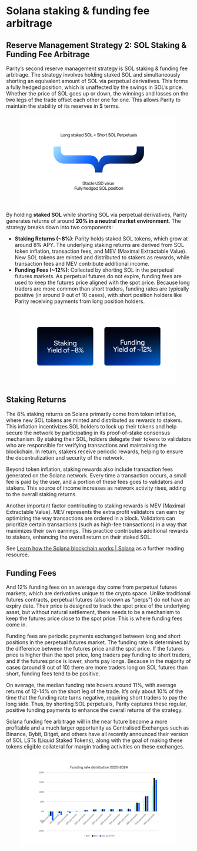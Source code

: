 # Solana staking & funding fee arbitrage

## Reserve Management Strategy 2: SOL Staking & Funding Fee Arbitrage

Parity’s second reserve management strategy is SOL staking & funding fee arbitrage. The strategy involves holding staked SOL and simultaneously shorting an equivalent amount of SOL via perpetual derivatives. This forms a fully hedged position, which is unaffected by the swings in SOL’s price. Whether the price of SOL goes up or down, the winnings and losses on the two legs of the trade offset each other one for one. This allows Parity to maintain the stability of its reserves in $ terms.

<figure><img src="../.gitbook/assets/SS 10.png" alt=""><figcaption></figcaption></figure>

By holding **staked SOL** while shorting SOL via perpetual derivatives, Parity generates returns of around **20% in a neutral market environment**. The strategy breaks down into two components:

* **Staking Returns (\~8%)**: Parity holds staked SOL tokens, which grow at around 8% APY. The underlying staking returns are derived from SOL token inflation, transaction fees, and MEV (Maximal Extractable Value). New SOL tokens are minted and distributed to stakers as rewards, while transaction fees and MEV contribute additional income.
* **Funding Fees (\~12%)**: Collected by shorting SOL in the perpetual futures markets. As perpetual futures do not expire, funding fees are used to keep the futures price aligned with the spot price. Because long traders are more common than short traders, funding rates are typically positive (in around 9 out of 10 cases), with short position holders like Parity receiving payments from long position holders.

<figure><img src="../.gitbook/assets/SS 11.png" alt=""><figcaption></figcaption></figure>

## Staking Returns

The 8% staking returns on Solana primarily come from token inflation, where new SOL tokens are minted and distributed as rewards to stakers. This inflation incentivizes SOL holders to lock up their tokens and help secure the network by participating in its proof-of-stake consensus mechanism. By staking their SOL, holders delegate their tokens to validators who are responsible for verifying transactions and maintaining the blockchain. In return, stakers receive periodic rewards, helping to ensure the decentralization and security of the network.

Beyond token inflation, staking rewards also include transaction fees generated on the Solana network. Every time a transaction occurs, a small fee is paid by the user, and a portion of these fees goes to validators and stakers. This source of income increases as network activity rises, adding to the overall staking returns.

Another important factor contributing to staking rewards is MEV (Maximal Extractable Value). MEV represents the extra profit validators can earn by optimizing the way transactions are ordered in a block. Validators can prioritize certain transactions (such as high-fee transactions) in a way that maximizes their own earnings. This practice contributes additional rewards to stakers, enhancing the overall return on their staked SOL.

See [Learn how the Solana blockchain works | Solana](https://solana.com/docs) as a further reading resource.

## Funding Fees

And 12% funding fees on an average day come from perpetual futures markets, which are derivatives unique to the crypto space. Unlike traditional futures contracts, perpetual futures (also known as "perps") do not have an expiry date. Their price is designed to track the spot price of the underlying asset, but without natural settlement, there needs to be a mechanism to keep the futures price close to the spot price. This is where funding fees come in.

Funding fees are periodic payments exchanged between long and short positions in the perpetual futures market. The funding rate is determined by the difference between the futures price and the spot price. If the futures price is higher than the spot price, long traders pay funding to short traders, and if the futures price is lower, shorts pay longs. Because in the majority of cases (around 9 out of 10) there are more traders long on SOL futures than short, funding fees tend to be positive.

On average, the median funding rate hovers around 11%, with average returns of 12-14% on the short leg of the trade. It’s only about 10% of the time that the funding rate turns negative, requiring short traders to pay the long side. Thus, by shorting SOL perpetuals, Parity captures these regular, positive funding payments to enhance the overall returns of the strategy.

Solana funding fee arbitrage will in the near future become a more profitable and a much larger opportunity as Centralised Exchanges such as Binance, Bybit, Bitget, and others have all recently announced their version of SOL LSTs (Liquid Staked Tokens), along with the goal of making these tokens eligible collateral for margin trading activities on these exchanges.

<figure><img src="../.gitbook/assets/SS 12.png" alt=""><figcaption></figcaption></figure>
